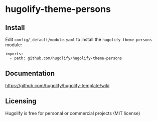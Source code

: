 # hugolify-theme-persons

## Install
Edit `config/_default/module.yaml` to install the `hugolify-theme-persons` module:
```
imports:
  - path: github.com/hugolify/hugolify-theme-persons
```

## Documentation
https://github.com/hugolify/hugolify-template/wiki

## Licensing
Hugolify is free for personal or commercial projects (MIT license)
